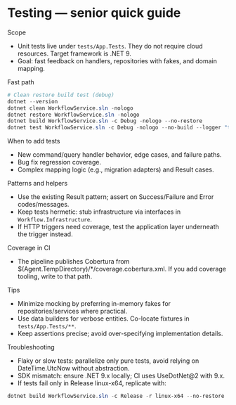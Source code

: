 # Testing — senior quick guide

Scope
- Unit tests live under `tests/App.Tests`. They do not require cloud resources. Target framework is .NET 9.
- Goal: fast feedback on handlers, repositories with fakes, and domain mapping.

Fast path
```powershell
# Clean restore build test (debug)
dotnet --version
dotnet clean WorkflowService.sln -nologo
dotnet restore WorkflowService.sln -nologo
dotnet build WorkflowService.sln -c Debug -nologo --no-restore
dotnet test WorkflowService.sln -c Debug -nologo --no-build --logger "trx;LogFileName=TestResults.trx"
```

When to add tests
- New command/query handler behavior, edge cases, and failure paths.
- Bug fix regression coverage.
- Complex mapping logic (e.g., migration adapters) and Result<T> cases.

Patterns and helpers
- Use the existing Result<T> pattern; assert on Success/Failure and Error codes/messages.
- Keep tests hermetic: stub infrastructure via interfaces in `Workflow.Infrastructure`.
- If HTTP triggers need coverage, test the application layer underneath the trigger instead.

Coverage in CI
- The pipeline publishes Cobertura from $(Agent.TempDirectory)/*/coverage.cobertura.xml. If you add coverage tooling, write to that path.

Tips
- Minimize mocking by preferring in-memory fakes for repositories/services where practical.
- Use data builders for verbose entities. Co-locate fixtures in `tests/App.Tests/**`.
- Keep assertions precise; avoid over-specifying implementation details.

Troubleshooting
- Flaky or slow tests: parallelize only pure tests, avoid relying on DateTime.UtcNow without abstraction.
- SDK mismatch: ensure .NET 9.x locally; CI uses UseDotNet@2 with 9.x.
- If tests fail only in Release linux-x64, replicate with:
```powershell
dotnet build WorkflowService.sln -c Release -r linux-x64 --no-restore
```
